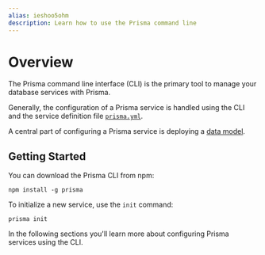 ```yaml
---
alias: ieshoo5ohm
description: Learn how to use the Prisma command line
---
```


# Overview

The Prisma command line interface (CLI) is the primary tool to manage your database services with Prisma.

Generally, the configuration of a Prisma service is handled using the CLI and the service definition file [`prisma.yml`](!alias-foatho8aip).

A central part of configuring a Prisma service is deploying a [data model](!alias-eiroozae8u).

## Getting Started

You can download the Prisma CLI from npm:

```
npm install -g prisma
```

To initialize a new service, use the `init` command:

```
prisma init
```

In the following sections you'll learn more about configuring Prisma services using the CLI.
